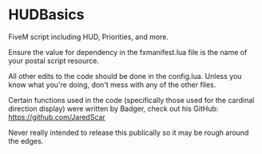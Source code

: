 # HUDBasics
FiveM script including HUD, Priorities, and more.

Ensure the value for dependency in the fxmanifest.lua file is the name of your postal script resource.

All other edits to the code should be done in the config.lua. Unless you know what you're doing, don't mess with any of the other files.

Certain functions used in the code (specifically those used for the cardinal direction display) were written by Badger, check out his GitHub: https://github.com/JaredScar

Never really intended to release this publically so it may be rough around the edges.
